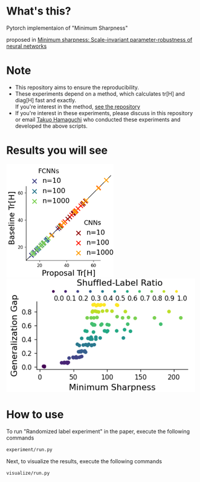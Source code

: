 # What's this?
Pytorch implementaion of "Minimum Sharpness"

proposed in [Minimum sharpness: Scale-invariant parameter-robustness of neural networks](https://arxiv.org/abs/2106.12612)

# Note
+ This repository aims to ensure the reproducibility.
+ These experiments depend on a method, which calculates tr[H] and diag[H] fast and exactly.\
	If you're interest in the method, [see the repository](https://gitlab.com/takuo-h/fast-exact-trh)
+ If you're interest in these experiments, please discuss in this repository\
	or email [Takuo Hamaguchi](https://takuo-h.gitlab.io/) who conducted these experiments and developed the above scripts.

# Results you will see
<img src="https://github.com/ibayashi-hikaru/minimum-sharpness/blob/main/00-check-effective-calculation/VIEW/proposal-accuracy.png" height="300">            <img src="https://github.com/ibayashi-hikaru/minimum-sharpness/blob/main/02-sharpness-comparison/VIEW/model%3DLeNet/proposal-sharpness.png" height="300">

# How to use
 

To run "Randomized label experiment" in the paper, execute the following commands

```bash
experiment/run.py
```

Next, to visualize the results, execute the following commands

```bash
visualize/run.py
```

